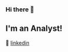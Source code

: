 ### Hi there 👋

## I'm an Analyst!

<!--
**oliviaxyl/oliviaxyl** is a ✨ _special_ ✨ repository because its `README.md` (this file) appears on your GitHub profile.

Here are some ideas to get you started:

- 🔭 I’m currently working on Data Modeling.
- 🌱 I’m currently learning Language Models in NLP, practicing SQL, and reading A/B Testing (this is new to me 😄 ).
- 👧 Pronouns: She/Her
- ⚡ Fun fact: If not traveling 🌍 , I enjoy spending my free time exploring Data Science 📖 .
-->

👔 [linkedin][linkedin]

[linkedin]: https://www.linkedin.com/in/xinyue-liu-237641169/
